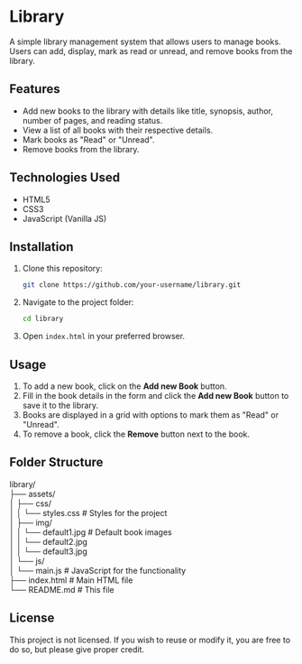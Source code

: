# Library

A simple library management system that allows users to manage books. Users can add, display, mark as read or unread, and remove books from the library.

## Features

- Add new books to the library with details like title, synopsis, author, number of pages, and reading status.
- View a list of all books with their respective details.
- Mark books as "Read" or "Unread".
- Remove books from the library.

## Technologies Used

- HTML5
- CSS3
- JavaScript (Vanilla JS)

## Installation

1. Clone this repository:

   ```bash
   git clone https://github.com/your-username/library.git
   ```

2. Navigate to the project folder:

   ```bash
   cd library
   ```

3. Open `index.html` in your preferred browser.

## Usage

1. To add a new book, click on the **Add new Book** button.
2. Fill in the book details in the form and click the **Add new Book** button to save it to the library.
3. Books are displayed in a grid with options to mark them as "Read" or "Unread".
4. To remove a book, click the **Remove** button next to the book.

## Folder Structure

library/  
├── assets/  
│   ├── css/  
│   │   └── styles.css   # Styles for the project  
│   ├── img/  
│   │   └── default1.jpg # Default book images  
│   │   └── default2.jpg  
│   │   └── default3.jpg  
│   └── js/  
│       └── main.js       # JavaScript for the functionality  
├── index.html            # Main HTML file  
└── README.md             # This file

## License

This project is not licensed. If you wish to reuse or modify it, you are free to do so, but please give proper credit.